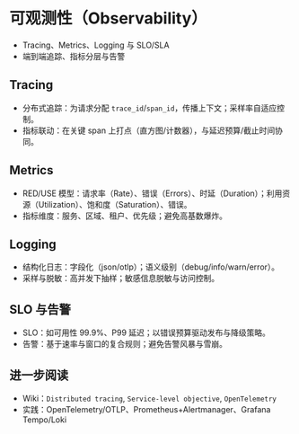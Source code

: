 # 可观测性（Observability）

- Tracing、Metrics、Logging 与 SLO/SLA
- 端到端追踪、指标分层与告警

## Tracing

- 分布式追踪：为请求分配 `trace_id`/`span_id`，传播上下文；采样率自适应控制。
- 指标联动：在关键 span 上打点（直方图/计数器），与延迟预算/截止时间协同。

## Metrics

- RED/USE 模型：请求率（Rate）、错误（Errors）、时延（Duration）；利用资源（Utilization）、饱和度（Saturation）、错误。
- 指标维度：服务、区域、租户、优先级；避免高基数爆炸。

## Logging

- 结构化日志：字段化（json/otlp）；语义级别（debug/info/warn/error）。
- 采样与脱敏：高并发下抽样；敏感信息脱敏与访问控制。

## SLO 与告警

- SLO：如可用性 99.9%、P99 延迟；以错误预算驱动发布与降级策略。
- 告警：基于速率与窗口的复合规则；避免告警风暴与雪崩。

## 进一步阅读

- Wiki：`Distributed tracing`, `Service-level objective`, `OpenTelemetry`
- 实践：OpenTelemetry/OTLP、Prometheus+Alertmanager、Grafana Tempo/Loki
